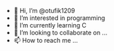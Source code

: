 - 👋 Hi, I’m @otufik1209
- 👀 I’m interested in programming 
- 🌱 I’m currently learning C
- 💞️ I’m looking to collaborate on ...
- 📫 How to reach me ...

<!---
otufik1209/otufik1209 is a ✨ special ✨ repository because its `README.md` (this file) appears on your GitHub profile.
You can click the Preview link to take a look at your changes.
--->
